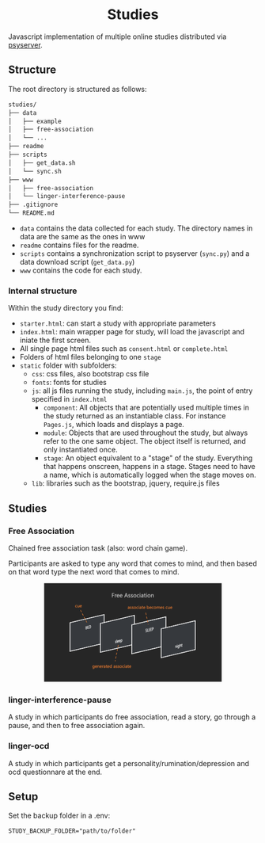 <div align="center">

# Studies

</div>

Javascript implementation of multiple online studies distributed via [psyserver](https://github.com/GabrielKP/psyserver).

## Structure

The root directory is structured as follows:

```bash
studies/
├── data
│   ├── example
│   ├── free-association
│   └── ...
├── readme
├── scripts
│   ├── get_data.sh
│   └── sync.sh
├── www
│   ├── free-association
│   └── linger-interference-pause
├── .gitignore
└── README.md
```

- `data` contains the data collected for each study. The directory names in data are the same as the ones in www
- `readme` contains files for the readme.
- `scripts` contains a synchronization script to psyserver (`sync.py`) and a data download script (`get_data.py`)
- `www` contains the code for each study.

### Internal structure

Within the study directory you find:

- `starter.html`: can start a study with appropriate parameters
- `index.html`: main wrapper page for study, will load the javascript and iniate the first screen.
- All single page html files such as `consent.html` or `complete.html`
- Folders of html files belonging to one `stage`
- `static` folder with subfolders:
  - `css`: css files, also bootstrap css file
  - `fonts`: fonts for studies
  - `js`: all js files running the study, including `main.js`, the point of entry specified in `index.html`
    - `component`: All objects that are potentially used multiple times in the study returned as an instantiable class. For instance `Pages.js`, which loads and displays a page.
    - `module`: Objects that are used throughout the study, but always refer to the one same object. The object itself is returned, and only instantiated once.
    - `stage`: An object equivalent to a "stage" of the study. Everything that happens onscreen, happens in a stage. Stages need to have a name, which is automatically logged when the stage moves on.
  - `lib`: libraries such as the bootstrap, jquery, require.js files

## Studies

### Free Association

Chained free association task (also: word chain game).

Participants are asked to type any word that comes to mind, and then based on that word type the next word that comes to mind.

<div align="center">

<img src="readme/free-association.png" alt="Chained Free Association" height="200" width="360"/>

</div>

### linger-interference-pause

A study in which participants do free association, read a story, go through a pause, and then to free association again.

### linger-ocd

A study in which participants get a personality/rumination/depression and ocd questionnare at the end.

## Setup

Set the backup folder in a .env:

```{sh}
STUDY_BACKUP_FOLDER="path/to/folder"
```
